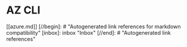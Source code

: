 # AZ CLI

[[azure.md]]
[//begin]: # "Autogenerated link references for markdown compatibility"
[inbox]: inbox "Inbox"
[//end]: # "Autogenerated link references"
